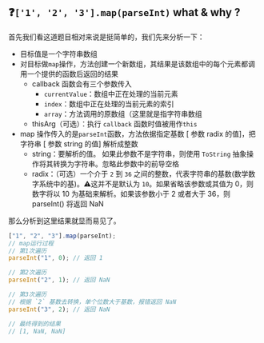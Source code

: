 ## :question:`['1', '2', '3'].map(parseInt)` what & why ?

首先我们看这道题目相对来说是挺简单的，我们先来分析一下：

- 目标值是一个字符串数组
- 对目标做`map`操作，方法创建一个新数组，其结果是该数组中的每个元素都调用一个提供的函数后返回的结果
  - callback 函数会有三个参数传入
    - `currentValue`：数组中正在处理的当前元素
    - `index`：数组中正在处理的当前元素的索引
    - `array`：方法调用的原数组（这里就是指字符串数组
  - thisArg（可选）：执行 `callback` 函数时值被用作`this`
- map 操作传入的是`parseInt`函数，方法依据指定基数 [ 参数 radix 的值]，把字符串 [ 参数 string 的值] 解析成整数
  - string：要解析的值。 如果此参数不是字符串，则使用 `ToString` 抽象操作将其转换为字符串。忽略此参数中的前导空格
  - radix：（可选）一个介于 `2` 到 `36` 之间的整数，代表字符串的基数(数学数字系统中的基)。:warning:这并不是默认为 `10`。如果省略该参数或其值为 0，则数字将以 10 为基础来解析。如果该参数小于 2 或者大于 36，则 parseInt() 将返回 NaN

那么分析到这里结果就显而易见了。

```js
["1", "2", "3"].map(parseInt);
// map运行过程
// 第1次遍历
parseInt("1", 0); // 返回 1

// 第2次遍历
parseInt("2", 1); // 返回 NaN

// 第3次遍历
// 根据 `2` 基数去转换，单个位数大于基数，报错返回 NaN
parseInt("3", 2); // 返回 NaN

// 最终得到的结果
// [1, NaN, NaN]
```
